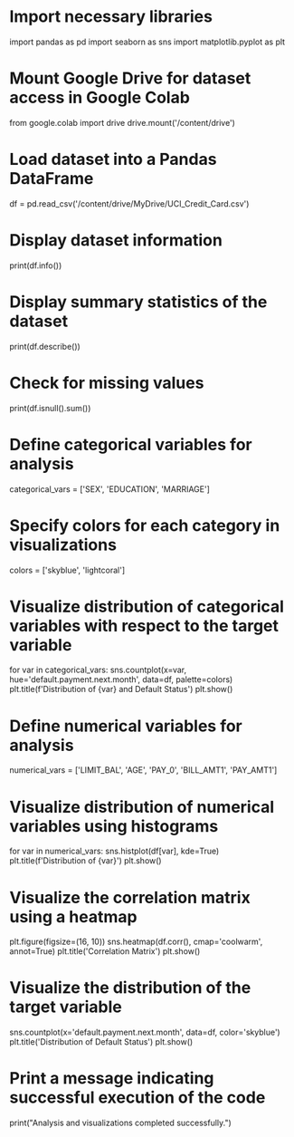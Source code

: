 # Import necessary libraries
import pandas as pd
import seaborn as sns
import matplotlib.pyplot as plt

# Mount Google Drive for dataset access in Google Colab
from google.colab import drive
drive.mount('/content/drive')

# Load dataset into a Pandas DataFrame
df = pd.read_csv('/content/drive/MyDrive/UCI_Credit_Card.csv')

# Display dataset information
print(df.info())

# Display summary statistics of the dataset
print(df.describe())

# Check for missing values
print(df.isnull().sum())

# Define categorical variables for analysis
categorical_vars = ['SEX', 'EDUCATION', 'MARRIAGE']

# Specify colors for each category in visualizations
colors = ['skyblue', 'lightcoral']

# Visualize distribution of categorical variables with respect to the target variable
for var in categorical_vars:
    sns.countplot(x=var, hue='default.payment.next.month', data=df, palette=colors)
    plt.title(f'Distribution of {var} and Default Status')
    plt.show()

# Define numerical variables for analysis
numerical_vars = ['LIMIT_BAL', 'AGE', 'PAY_0', 'BILL_AMT1', 'PAY_AMT1']

# Visualize distribution of numerical variables using histograms
for var in numerical_vars:
    sns.histplot(df[var], kde=True)
    plt.title(f'Distribution of {var}')
    plt.show()

# Visualize the correlation matrix using a heatmap
plt.figure(figsize=(16, 10))
sns.heatmap(df.corr(), cmap='coolwarm', annot=True)
plt.title('Correlation Matrix')
plt.show()

# Visualize the distribution of the target variable
sns.countplot(x='default.payment.next.month', data=df, color='skyblue')
plt.title('Distribution of Default Status')
plt.show()


# Print a message indicating successful execution of the code
print("Analysis and visualizations completed successfully.")
